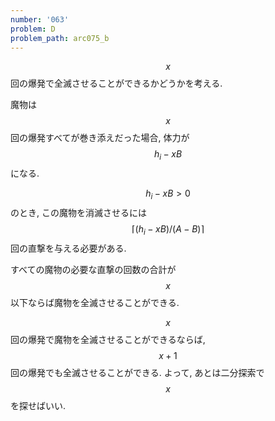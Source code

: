 ```yaml
---
number: '063'
problem: D
problem_path: arc075_b
---
```

$$ x $$ 回の爆発で全滅させることができるかどうかを考える.

魔物は $$ x $$ 回の爆発すべてが巻き添えだった場合, 体力が $$ h_i - xB $$ になる.

$$ h_i - xB \gt 0 $$ のとき, この魔物を消滅させるには $$ \lceil (h_i - xB)/(A - B) \rceil $$ 回の直撃を与える必要がある.

すべての魔物の必要な直撃の回数の合計が $$ x $$ 以下ならば魔物を全滅させることができる.

$$ x $$ 回の爆発で魔物を全滅させることができるならば, $$ x+1 $$ 回の爆発でも全滅させることができる. よって, あとは二分探索で $$ x $$ を探せばいい.
